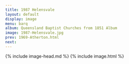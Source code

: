 ```yaml
---
title: 1987 Helensvale
layout: default
display: image
menu: barq
album: Queensland Baptist Churches from 1851 Album
image: 1987-Helensvale.jpg
prev: 1969-Atherton.html
next: 
---
```

{% include image-head.md %}
{% include image.html %}